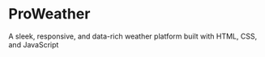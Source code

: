 # ProWeather
A sleek, responsive, and data-rich weather platform built with HTML, CSS, and JavaScript
